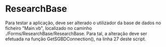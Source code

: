 # ResearchBase

Para testar a aplicação, deve ser alterado o utilizador da base de dados no ficheiro "Main.vb", localizado no caminho ./Forms/ResearchBase/ResearchBase.
Para tal, a alteração deve ser efetuada na função GetSGBDConnection(), na linha 27 deste script.